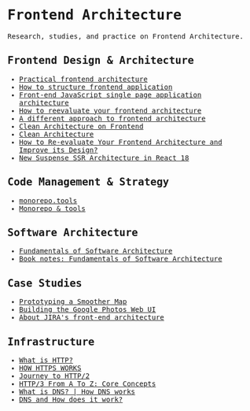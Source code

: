 <samp>

# Frontend Architecture

Research, studies, and practice on Frontend Architecture.

## Frontend Design & Architecture

- [Practical frontend architecture](https://jaredgorski.org/writing/14-practical-frontend-architecture)
- [How to structure frontend application](https://michalzalecki.com/elegant-frontend-architecture)
- [Front-end JavaScript single page application architecture](https://marcobotto.com/blog/frontend-javascript-single-page-application-architecture)
- [How to reevaluate your frontend architecture](https://increment.com/frontend/how-to-reevaluate-your-frontend-architecture)
- [A different approach to frontend architecture](https://dev.to/huytaquoc/a-different-approach-to-frontend-architecture-38d4)
- [Clean Architecture on Frontend](https://bespoyasov.me/blog/clean-architecture-on-frontend)
- [Clean Architecture](https://www.youtube.com/watch?v=ThgqBecaq_w&ab_channel=DoNotMerge)
- [How to Re-evaluate Your Frontend Architecture and Improve its Design?](https://www.simform.com/blog/frontend-architecture)
- [New Suspense SSR Architecture in React 18](https://github.com/reactwg/react-18/discussions/37)

## Code Management & Strategy

- [monorepo.tools](https://monorepo.tools)
- [Monorepo & tools](https://www.youtube.com/watch?v=jUIxkryvWA0&list=PLakNactNC1dE8KLQ5zd3fQwu_yQHjTmR5&index=6)

## Software Architecture

- [Fundamentals of Software Architecture](https://www.thoughtworks.com/insights/podcasts/technology-podcasts/fundamentals-software-architecture)
- [Book notes: Fundamentals of Software Architecture](https://danlebrero.com/2021/11/17/fundamentals-of-software-architecture-summary)

## Case Studies

- [Prototyping a Smoother Map](https://medium.com/google-design/google-maps-cb0326d165f5)
- [Building the Google Photos Web UI](https://medium.com/google-design/google-photos-45b714dfbed1)
- [About JIRA's front-end architecture](https://www.youtube.com/watch?v=CbHETl96qOk&ab_channel=HasgeekTV)

## Infrastructure

- [What is HTTP?](https://www.cloudflare.com/en-gb/learning/ddos/glossary/hypertext-transfer-protocol-http)
- [HOW HTTPS WORKS](https://howhttps.works)
- [Journey to HTTP/2](https://kamranahmed.info/blog/2016/08/13/http-in-depth)
- [HTTP/3 From A To Z: Core Concepts](https://www.smashingmagazine.com/2021/08/http3-core-concepts-part1)
- [What is DNS? | How DNS works](https://www.cloudflare.com/en-gb/learning/dns/what-is-dns)
- [DNS and How does it work?](https://www.youtube.com/watch?v=Wj0od2ag5sk&ab_channel=theroadmap)

</samp>
